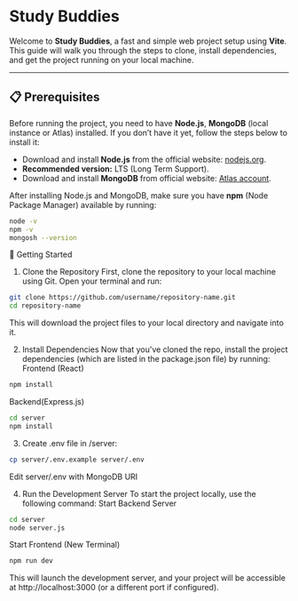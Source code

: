 # Study Buddies 

Welcome to **Study Buddies**, a fast and simple web project setup using **Vite**. This guide will walk you through the steps to clone, install dependencies, and get the project running on your local machine.

---

## 📋 Prerequisites

Before running the project, you need to have **Node.js**, **MongoDB** (local instance or Atlas) installed. If you don’t have it yet, follow the steps below to install it:

- Download and install **Node.js** from the official website: [nodejs.org](https://nodejs.org/en/download).
- **Recommended version:** LTS (Long Term Support).
- Download and install **MongoDB** from official website: [Atlas account](https://www.mongodb.com/atlas/database).

After installing Node.js and MongoDB, make sure you have **npm** (Node Package Manager) available by running:

```bash
node -v
npm -v
mongosh --version
```

🚀 Getting Started
1. Clone the Repository
First, clone the repository to your local machine using Git. Open your terminal and run:
```bash
git clone https://github.com/username/repository-name.git
cd repository-name
```
This will download the project files to your local directory and navigate into it.


2. Install Dependencies
Now that you've cloned the repo, install the project dependencies (which are listed in the package.json file) by running:
Frontend (React)
```bash
npm install
```
Backend(Express.js)
```bash
cd server
npm install
```
3. Create .env file in /server:
```bash
cp server/.env.example server/.env
```
Edit server/.env with MongoDB URI

4. Run the Development Server
To start the project locally, use the following command:
Start Backend Server
```bash
cd server
node server.js
```
Start Frontend (New Terminal)
```bash
npm run dev
```
This will launch the development server, and your project will be accessible at http://localhost:3000 (or a different port if configured).
